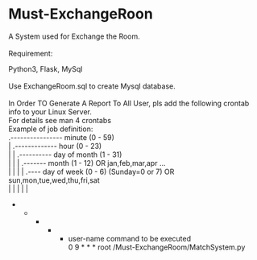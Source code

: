 # Must-ExchangeRoon
A System used for Exchange the Room.
<br><br>
Requirement:

Python3, Flask, MySql
<br>
<br>
Use ExchangeRoom.sql to create Mysql database.
<br>
<br>
In Order TO Generate A Report To All User, pls add the following crontab info to your Linux Server.<br>
 For details see man 4 crontabs
<br>
 Example of job definition:<br>
 .---------------- minute (0 - 59)<br>
 |  .------------- hour (0 - 23)<br>
 |  |  .---------- day of month (1 - 31)<br>
 |  |  |  .------- month (1 - 12) OR jan,feb,mar,apr ...<br>
 |  |  |  |  .---- day of week (0 - 6) (Sunday=0 or 7) OR sun,mon,tue,wed,thu,fri,sat<br>
 |  |  |  |  |<br>
 *  *  *  *  * user-name  command to be executed<br>
0 9 * * * root /Must-ExchangeRoom/MatchSystem.py<br>


